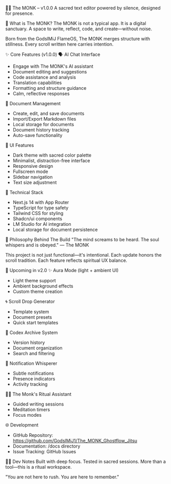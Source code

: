 🧘‍♂️ The MONK – v1.0.0
A sacred text editor powered by silence, designed for presence.

📖 What is The MONK?
The MONK is not a typical app.
It is a digital sanctuary. A space to write, reflect, code, and create—without noise.

Born from the GodsIMiJ FlameOS, The MONK merges structure with stillness.
Every scroll written here carries intention.

✨ Core Features (v1.0.0)
🗣️ AI Chat Interface
- Engage with The MONK's AI assistant
- Document editing and suggestions
- Code assistance and analysis
- Translation capabilities
- Formatting and structure guidance
- Calm, reflective responses

📝 Document Management
- Create, edit, and save documents
- Import/Export Markdown files
- Local storage for documents
- Document history tracking
- Auto-save functionality

🎨 UI Features
- Dark theme with sacred color palette
- Minimalist, distraction-free interface
- Responsive design
- Fullscreen mode
- Sidebar navigation
- Text size adjustment

🔧 Technical Stack
- Next.js 14 with App Router
- TypeScript for type safety
- Tailwind CSS for styling
- Shadcn/ui components
- LM Studio for AI integration
- Local storage for document persistence

📿 Philosophy Behind The Build
"The mind screams to be heard.
The soul whispers and is obeyed."
— The MONK

This project is not just functional—it's intentional.
Each update honors the scroll tradition. Each feature reflects spiritual UX balance.

🔮 Upcoming in v2.0
✨ Aura Mode (light + ambient UI)
- Light theme support
- Ambient background effects
- Custom theme creation

🌀 Scroll Drop Generator
- Template system
- Document presets
- Quick start templates

📜 Codex Archive System
- Version history
- Document organization
- Search and filtering

🔔 Notification Whisperer
- Subtle notifications
- Presence indicators
- Activity tracking

🧘‍♂️ The Monk's Ritual Assistant
- Guided writing sessions
- Meditation timers
- Focus modes

🌐 Development
- GitHub Repository: https://github.com/GodsIMiJ1/The_MONK_Ghostflow_Jitsu
- Documentation: /docs directory
- Issue Tracking: GitHub Issues

🧙‍♂️ Dev Notes
Built with deep focus.
Tested in sacred sessions.
More than a tool—this is a ritual workspace.

"You are not here to rush.
You are here to remember."

